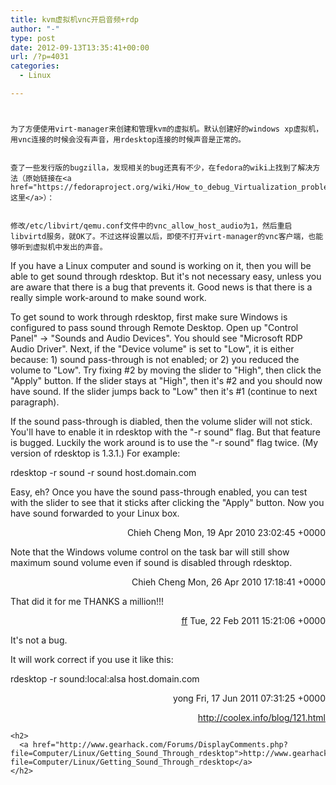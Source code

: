 ```yaml
---
title: kvm虚拟机vnc开启音频+rdp
author: "-"
type: post
date: 2012-09-13T13:35:41+00:00
url: /?p=4031
categories:
  - Linux

---
```

# 
  
    为了方便使用virt-manager来创建和管理kvm的虚拟机。默认创建好的windows xp虚拟机，用vnc连接的时候会没有声音，用rdesktop连接的时候声音是正常的。
  
  
    查了一些发行版的bugzilla，发现相关的bug还真有不少，在fedora的wiki上找到了解决方法（原始链接在<a href="https://fedoraproject.org/wiki/How_to_debug_Virtualization_problems#Audio_output">这里</a>）：
  
  
    修改/etc/libvirt/qemu.conf文件中的vnc_allow_host_audio为1，然后重启libvirtd服务，就OK了。不过这样设置以后，即使不打开virt-manager的vnc客户端，也能够听到虚拟机中发出的声音。
  

If you have a Linux computer and sound is working on it, then you will be able to get sound through rdesktop. But it's not necessary easy, unless you are aware that there is a bug that prevents it. Good news is that there is a really simple work-around to make sound work.

To get sound to work through rdesktop, first make sure Windows is configured to pass sound through Remote Desktop. Open up "Control Panel" -> "Sounds and Audio Devices". You should see "Microsoft RDP Audio Driver". Next, if the "Device volume" is set to "Low", it is either because: 1) sound pass-through is not enabled; or 2) you reduced the volume to "Low". Try fixing #2 by moving the slider to "High", then click the "Apply" button. If the slider stays at "High", then it's #2 and you should now have sound. If the slider jumps back to "Low" then it's #1 (continue to next paragraph).

If the sound pass-through is diabled, then the volume slider will not stick. You'll have to enable it in rdesktop with the "-r sound" flag. But that feature is bugged. Luckily the work around is to use the "-r sound" flag twice. (My version of rdesktop is 1.3.1.) For example:


rdesktop -r sound -r sound host.domain.com


Easy, eh? Once you have the sound pass-through enabled, you can test with the slider to see that it sticks after clicking the "Apply" button. Now you have sound forwarded to your Linux box.

<p align="right">
  Chieh Cheng
 Mon, 19 Apr 2010 23:02:45 +0000

Note that the Windows volume control on the task bar will still show maximum sound volume even if sound is disabled through rdesktop.

<p align="right">
  Chieh Cheng
 Mon, 26 Apr 2010 17:18:41 +0000

That did it for me THANKS a million!!!

<p align="right">
  <a href="mailto:ff@member.org">ff</a>
 Tue, 22 Feb 2011 15:21:06 +0000

It's not a bug.
  
It will work correct if you use it like this:

rdesktop -r sound:local:alsa host.domain.com

<p align="right">
  yong
 Fri, 17 Jun 2011 07:31:25 +0000

<p align="right">
  <p align="right">
    <p align="right">
      <a href="http://coolex.info/blog/121.html">http://coolex.info/blog/121.html</a>
    
    
    <h2>
      <a href="http://www.gearhack.com/Forums/DisplayComments.php?file=Computer/Linux/Getting_Sound_Through_rdesktop">http://www.gearhack.com/Forums/DisplayComments.php?file=Computer/Linux/Getting_Sound_Through_rdesktop</a>
    </h2>